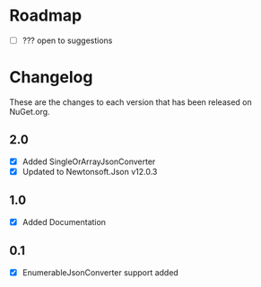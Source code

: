 # Roadmap
- [ ] ??? open to suggestions


# Changelog

These are the changes to each version that has been released
on NuGet.org.

## 2.0
- [x] Added SingleOrArrayJsonConverter
- [x] Updated to Newtonsoft.Json v12.0.3 

## 1.0
- [x] Added Documentation

## 0.1
- [x] EnumerableJsonConverter support added 
